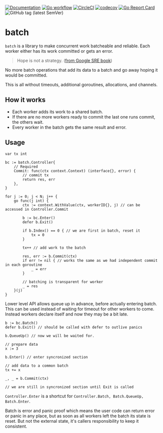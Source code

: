 [![Documentation](https://pkg.go.dev/badge/nikand.dev/go/batch)](https://pkg.go.dev/nikand.dev/go/batch?tab=doc)
[![Go workflow](https://github.com/nikandfor/batch/actions/workflows/go.yml/badge.svg)](https://github.com/nikandfor/batch/actions/workflows/go.yml)
[![CircleCI](https://circleci.com/gh/nikandfor/batch.svg?style=svg)](https://circleci.com/gh/nikandfor/batch)
[![codecov](https://codecov.io/gh/nikandfor/batch/tags/latest/graph/badge.svg)](https://codecov.io/gh/nikandfor/batch)
[![Go Report Card](https://goreportcard.com/badge/nikand.dev/go/batch)](https://goreportcard.com/report/nikand.dev/go/batch)
![GitHub tag (latest SemVer)](https://img.shields.io/github/v/tag/nikandfor/batch?sort=semver)

# batch

`batch` is a library to make concurrent work batcheable and reliable.
Each worker either has its work committed or gets an error.

> Hope is not a strategy. ([from Google SRE book](https://sre.google/sre-book/introduction/))

No more batch operations that add its data to a batch and go away hoping it would be committed.

This is all without timeouts, additional goroutines, allocations, and channels.

## How it works

* Each worker adds its work to a shared batch.
* If there are no more workers ready to commit the last one runs commit, the others wait.
* Every worker in the batch gets the same result and error.

## Usage

```
var tx int

bc := batch.Controller{
	// Required
	Commit: func(ctx context.Context) (interface{}, error) {
		// commit tx
		return res, err
	},
}

for j := 0; j < N; j++ {
	go func(j int) {
		ctx := context.WithValue(ctx, workerID{}, j) // can be accessed in Controller.Commit

		b := bc.Enter()
		defer b.Exit()

		if b.Index() == 0 { // we are first in batch, reset it
			tx = 0
		}

		tx++ // add work to the batch

		res, err := b.Commit(ctx)
		if err != nil { // works the same as we had independent commit in each goroutine
			_ = err
		}

		// batching is transparent for worker
		_ = res
	}(j)
}
```

Lower level API allows queue up in advance, before actually entering batch.
This can be used instead of waiting for timeout for other workers to come.
Instead workers declare itself and now they may be a bit late.

```
b := bc.Batch()
defer b.Exit() // should be called with defer to outlive panics

b.QueueUp() // now we will be waited for.

// prepare data
x := 3

b.Enter() // enter syncronized section

// add data to a common batch
tx += x

_, _ = b.Commit(ctx)

// we are still in syncronized section until Exit is called
```

`Controller.Enter` is a shortcut for `Controller.Batch, Batch.QueueUp, Batch.Enter`.

Batch is error and panic proof which means the user code can return error or panic in any place,
but as soon as all workers left the batch its state is reset.
But not the external state, it's callers responsibility to keep it consistent.
